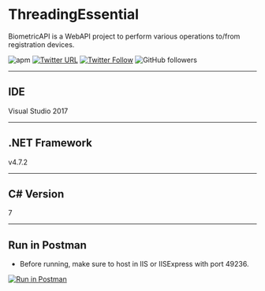 # ThreadingEssential

BiometricAPI is a WebAPI project to perform various operations to/from registration devices.

![apm](https://img.shields.io/apm/l/vim-mode.svg)
[![Twitter URL](https://img.shields.io/twitter/url/http/shields.io.svg?style=social)](https://twitter.com/iAvinashVarma) [![Twitter Follow](https://img.shields.io/twitter/follow/iAvinashVarma.svg?style=social&label=Follow)](https://twitter.com/iAvinashVarma)
![GitHub followers](https://img.shields.io/github/followers/iAvinashVarma.svg?style=flat-square&label=Follow)

---

## IDE

Visual Studio 2017

---

## .NET Framework

v4.7.2

---

## C# Version

7

---

## Run in Postman

* Before running, make sure to host in IIS or IISExpress with port 49236.

[![Run in Postman](https://run.pstmn.io/button.svg)](https://app.getpostman.com/run-collection/602a9a126eee8c9c3436)